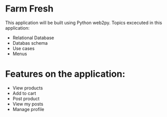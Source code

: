 # Farm Fresh

This application will be built using Python web2py.  Topics excecuted in this application:

* Relational Database
* Databas schema 
* Use cases 
* Menus

# Features on the application:

* View products 
* Add to cart
* Post product
* View my posts
* Manage profile 

